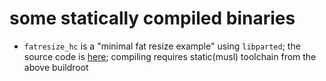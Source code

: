 # some statically compiled binaries
* `fatresize_hc` is a "minimal fat resize example" using `libparted`; the source code is [here](https://github.com/flabbergast/fatresize/tree/hardcoded); compiling requires static(musl) toolchain from the above buildroot
